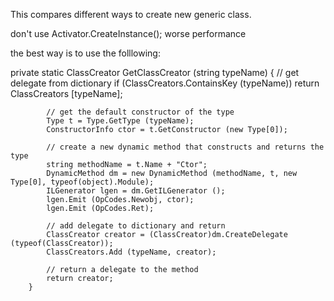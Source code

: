 This compares different ways to create new generic class. 

don't use Activator.CreateInstance(); worse performance

the best way is to use the folllowing: 

private static ClassCreator GetClassCreator (string typeName)
		{
			// get delegate from dictionary
			if (ClassCreators.ContainsKey (typeName))
				return ClassCreators [typeName];

			// get the default constructor of the type
			Type t = Type.GetType (typeName);
			ConstructorInfo ctor = t.GetConstructor (new Type[0]);

			// create a new dynamic method that constructs and returns the type
			string methodName = t.Name + "Ctor";
			DynamicMethod dm = new DynamicMethod (methodName, t, new Type[0], typeof(object).Module);
			ILGenerator lgen = dm.GetILGenerator ();
			lgen.Emit (OpCodes.Newobj, ctor);
			lgen.Emit (OpCodes.Ret);

			// add delegate to dictionary and return
			ClassCreator creator = (ClassCreator)dm.CreateDelegate (typeof(ClassCreator));
			ClassCreators.Add (typeName, creator);

			// return a delegate to the method
			return creator;
		}
